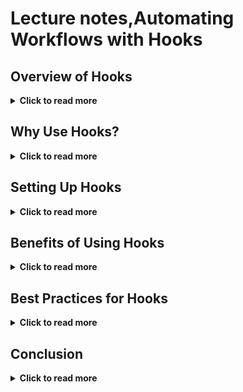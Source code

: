 # Lecture notes,Automating Workflows with Hooks

## Overview of Hooks
<details>
  <summary><strong>Click to read more</strong></summary>
  
  - **Hooks** are functions or scripts triggered at specific points in the development workflow to automate repetitive tasks.
  - They help streamline processes such as building, testing, and deployment in development environments.
  - Instead of manually executing these tasks, hooks automate the process, saving time and reducing the likelihood of errors.
  - Common tools that provide hooks include **Git**, **npm**, and build systems like **Webpack**.
  
</details>

## Why Use Hooks?
<details>
  <summary><strong>Click to read more</strong></summary>
  
  - Hooks help ensure that critical tasks are performed consistently, reducing the chance of human error.
  - They allow for automatic checks, such as linting and testing, before code is committed or deployed.
  - Once set up, hooks can greatly enhance the efficiency of the development process by automating routine workflows.
  
</details>

## Setting Up Hooks
<details>
  <summary><strong>Click to read more</strong></summary>
  
  - **Initialize the Project**: Start by creating your project and initializing it using tools like npm or yarn.
  - **Install Development Dependencies**: Ensure all required dependencies for your development environment are installed.
  - **Set Up Basic API Structure**: Establish a foundational API structure for your project.
  - **Configure Linting and Prettier**: Set up linting and code formatting tools like ESLint and Prettier to maintain code quality.
  - **Create Hook Scripts**: Implement custom scripts that trigger automatically during specific events in your workflow, such as pre-commit or pre-push.
  - **Test and Iterate**: After setting up, run your hooks to ensure they function as expected, refining them as needed.

</details>

## Benefits of Using Hooks
<details>
  <summary><strong>Click to read more</strong></summary>
  
  - **Automation**: Saves time and effort by automating repetitive tasks in the development workflow.
  - **Consistency**: Ensures that all developers follow the same processes, leading to more consistent code quality.
  - **Error Prevention**: Automatically checks for errors before code changes are made, reducing the likelihood of bugs in the codebase.

</details>

## Best Practices for Hooks
<details>
  <summary><strong>Click to read more</strong></summary>
  
  - Keep hook scripts small and focused on specific tasks to make them easier to manage and debug.
  - Regularly review and update hooks to ensure they adapt to changes in the development workflow or project requirements.
  - Document the purpose and functionality of each hook clearly, making it easier for team members to understand their roles.

</details>

## Conclusion
<details>
  <summary><strong>Click to read more</strong></summary>
  
  - Hooks are a valuable tool for automating workflows in development. By implementing hooks, teams can improve efficiency, maintain consistency, and reduce errors in their codebase.
  - Consider integrating hooks into your development processes to streamline tasks and enhance collaboration.

</details>
